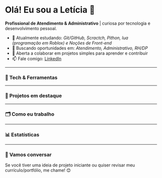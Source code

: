 # Olá! Eu sou a Letícia 👋

**Profissional de Atendimento & Administrativo** | curiosa por tecnologia e desenvolvimento pessoal. 

- 🌱 Atualmente estudando: *Git/GitHub, Scractch, Pithon, lua (programação em Roblox) e Noções de Front-end*  
- 🎯 Buscando oportunidades em: *Atendimento, Administrativo, RH/DP*  
- 🤝 Aberta a colaborar em projetos simples para aprender e contribuir  
- 📫 Fale comigo: [LinkedIn](https://www.linkedin.com/in/letíciagabrieladasilva)  

---

### 🔧 Tech & Ferramentas


---

### 📌 Projetos em destaque



---

### 🗂️ Como eu trabalho


---

### 📊 Estatísticas


---

### 🤝 Vamos conversar

Se você tiver uma ideia de projeto iniciante ou quiser revisar meu currículo/portfólio, me chame! 😊
